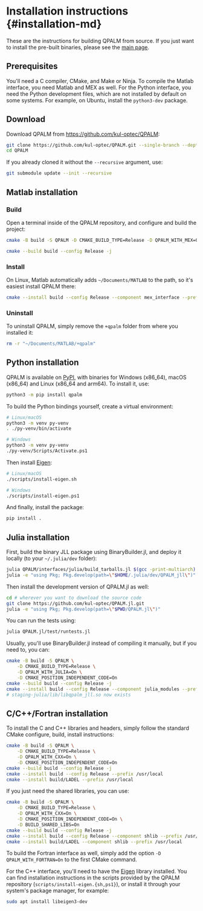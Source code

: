 # Installation instructions {#installation-md}

These are the instructions for building QPALM from source. If you just want to
install the pre-built binaries, please see the [main page](index.html).

## Prerequisites

You'll need a C compiler, CMake, and Make or Ninja. 
To compile the Matlab interface, you need Matlab and MEX as well. For the Python
interface, you need the Python development files, which are not installed by
default on some systems. For example, on Ubuntu, install the `python3-dev`
package.

## Download

Download QPALM from <https://github.com/kul-optec/QPALM>:

```sh
git clone https://github.com/kul-optec/QPALM.git --single-branch --depth 1 --recursive
cd QPALM
```
If you already cloned it without the `--recursive` argument, use:
```sh
git submodule update --init --recursive
```

## Matlab installation

### Build

Open a terminal inside of the QPALM repository, and configure and build the 
project:

```sh
cmake -B build -S QPALM -D CMAKE_BUILD_TYPE=Release -D QPALM_WITH_MEX=On -D CMAKE_POSITION_INDEPENDENT_CODE=On
```
```sh
cmake --build build --config Release -j
```

### Install

On Linux, Matlab automatically adds `~/Documents/MATLAB` to the path, so it's easiest install QPALM there:

```sh
cmake --install build --config Release --component mex_interface --prefix ~/Documents/MATLAB
```

### Uninstall

To uninstall QPALM, simply remove the `+qpalm` folder from where you installed it:

```sh
rm -r "~/Documents/MATLAB/+qpalm"
```

## Python installation

QPALM is available on [PyPI](https://pypi.org/project/qpalm/), with binaries
for Windows (x86_64), macOS (x86_64) and Linux (x86_64 and arm64).
To install it, use:
```sh
python3 -m pip install qpalm
```

To build the Python bindings yourself, create a virtual environment:
```sh
# Linux/macOS
python3 -m venv py-venv
. ./py-venv/bin/activate
```
```sh
# Windows
python3 -m venv py-venv
./py-venv/Scripts/Activate.ps1
```
Then install [Eigen](https://eigen.tuxfamily.org):
```sh
# Linux/macOS
./scripts/install-eigen.sh
```
```sh
# Windows
./scripts/install-eigen.ps1
```
And finally, install the package:
```sh
pip install .
```

## Julia installation

First, build the binary JLL package using BinaryBuilder.jl, and deploy it 
locally (to your `~/.julia/dev` folder):
```sh
julia QPALM/interfaces/julia/build_tarballs.jl $(gcc -print-multiarch) --deploy=local
julia -e "using Pkg; Pkg.develop(path=\"$HOME/.julia/dev/QPALM_jll\")"
```

Then install the development version of QPALM.jl as well:
```sh
cd # wherever you want to download the source code
git clone https://github.com/kul-optec/QPALM.jl.git
julia -e "using Pkg; Pkg.develop(path=\"$PWD/QPALM.jl\")"
```

You can run the tests using:
```sh
julia QPALM.jl/test/runtests.jl
```

Usually, you'll use BinaryBuilder.jl instead of compiling it manually, but if
you need to, you can:
```sh
cmake -B build -S QPALM \
    -D CMAKE_BUILD_TYPE=Release \
    -D QPALM_WITH_JULIA=On \
    -D CMAKE_POSITION_INDEPENDENT_CODE=On
cmake --build build --config Release -j
cmake --install build --config Release --component julia_modules --prefix $PWD/staging-julia
# staging-julia/lib/libqpalm_jll.so now exists
```

## C/C++/Fortran installation

To install the C and C++ libraries and headers, simply follow the standard
CMake configure, build, install instructions:

```sh
cmake -B build -S QPALM \
    -D CMAKE_BUILD_TYPE=Release \
    -D QPALM_WITH_CXX=On \
    -D CMAKE_POSITION_INDEPENDENT_CODE=On
cmake --build build --config Release -j
cmake --install build --config Release --prefix /usr/local
cmake --install build/LADEL --prefix /usr/local
```

If you just need the shared libraries, you can use:
```sh
cmake -B build -S QPALM \
    -D CMAKE_BUILD_TYPE=Release \
    -D QPALM_WITH_CXX=On \
    -D CMAKE_POSITION_INDEPENDENT_CODE=On \
    -D BUILD_SHARED_LIBS=On
cmake --build build --config Release -j
cmake --install build --config Release --component shlib --prefix /usr/local
cmake --install build/LADEL --component shlib --prefix /usr/local
```

To build the Fortran interface as well, simply add the option 
`-D QPALM_WITH_FORTRAN=On` to the first CMake command.

For the C++ interface, you'll need to have the [Eigen](https://eigen.tuxfamily.org)
library installed. You can find installation instructions in the scripts 
provided by the QPALM repository (`scripts/install-eigen.{sh,ps1}`), or install
it through your system's package manager, for example:

```sh
sudo apt install libeigen3-dev
```